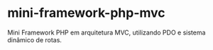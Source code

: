 # mini-framework-php-mvc
Mini Framework PHP em arquitetura MVC, utilizando PDO e sistema dinâmico de rotas. 
